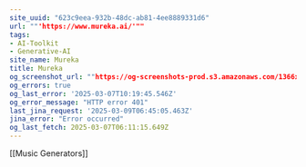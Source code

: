 ```yaml
---
site_uuid: "623c9eea-932b-48dc-ab81-4ee8889331d6"
url: ""'https://www.mureka.ai/'""
tags:
- AI-Toolkit
- Generative-AI
site_name: Mureka
title: Mureka
og_screenshot_url: ""https://og-screenshots-prod.s3.amazonaws.com/1366x768/80/false/a3153e764ffaeb7fefb51e9ac3803ec77f6f09ae0598be71decdd19e0f4e8557.jpeg""
og_errors: true
og_last_error: '2025-03-07T10:19:45.546Z'
og_error_message: "HTTP error 401"
last_jina_request: '2025-03-09T06:45:05.463Z'
jina_error: "Error occurred"
og_last_fetch: 2025-03-07T06:11:15.649Z
---
```

[[Music Generators]]
